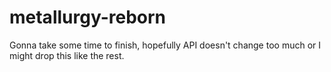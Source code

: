 # metallurgy-reborn
Gonna take some time to finish, hopefully API doesn't change too much or I might drop this like the rest.
